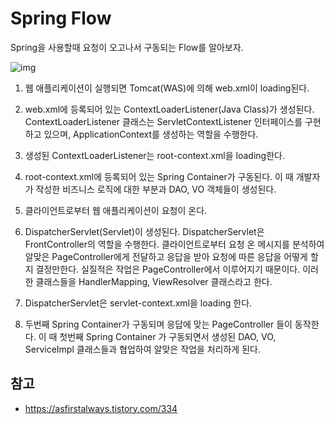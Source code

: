 # Spring Flow

 Spring을 사용할때 요청이 오고나서 구동되는 Flow를 알아보자.

![img](https://t1.daumcdn.net/cfile/tistory/24260E34583CC4EF08)

1. 웹 애플리케이션이 실행되면 Tomcat(WAS)에 의해 web.xml이 loading된다.

2. web.xml에 등록되어 있는 ContextLoaderListener(Java Class)가 생성된다. ContextLoaderListener 클래스는 ServletContextListener 인터페이스를 구현하고 있으며, ApplicationContext를 생성하는 역할을 수행한다.

3. 생성된 ContextLoaderListener는 root-context.xml을 loading한다.

4. root-context.xml에 등록되어 있는 Spring Container가 구동된다. 이 때 개발자가 작성한 비즈니스 로직에 대한 부분과 DAO, VO 객체들이 생성된다. 

5. 클라이언트로부터 웹 애플리케이션이 요청이 온다.

6. DispatcherServlet(Servlet)이 생성된다. DispatcherServlet은 FrontController의 역할을 수행한다. 클라이언트로부터 요청 온 메시지를 분석하여 알맞은 PageController에게 전달하고 응답을 받아 요청에 따른 응답을 어떻게 할 지 결정만한다. 실질적은 작업은 PageController에서 이루어지기 때문이다. 이러한 클래스들을 HandlerMapping, ViewResolver 클래스라고 한다.

7. DispatcherServlet은 servlet-context.xml을 loading 한다.

8. 두번째 Spring Container가 구동되며 응답에 맞는 PageController 들이 동작한다. 이 때 첫번째 Spring Container 가 구동되면서 생성된 DAO, VO, ServiceImpl 클래스들과 협업하여 알맞은 작업을 처리하게 된다.



## 참고

- https://asfirstalways.tistory.com/334